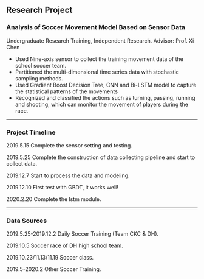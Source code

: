 ## Research Project
### Analysis of Soccer Movement Model Based on Sensor Data

Undergraduate Research Training, Independent Research. Advisor: Prof. Xi Chen

* Used Nine-axis sensor to collect the training movement data of the school soccer team.
* Partitioned the multi-dimensional time series data with stochastic sampling methods.
* Used Gradient Boost Decision Tree, CNN and Bi-LSTM model to capture the statistical patterns of the movements
* Recognized and classified the actions such as turning, passing, running and shooting, which can monitor the movement of players during the race.

***

### Project Timeline

2019.5.15 Complete the sensor setting and testing.

2019.5.25 Complete the construction of data collecting pipeline and start to collect data.

2019.12.7 Start to process the data and modeling.

2019.12.10 First test with GBDT, it works well!

2020.2.20 Complete the lstm module.

***

### Data Sources

2019.5.25-2019.12.2 Daily Soccer Training (Team CKC & DH).

2019.10.5 Soccer race of DH high school team.

2019.10.23/11.13/11.19 Soccer class.

2019.5-2020.2 Other Soccer Training.
